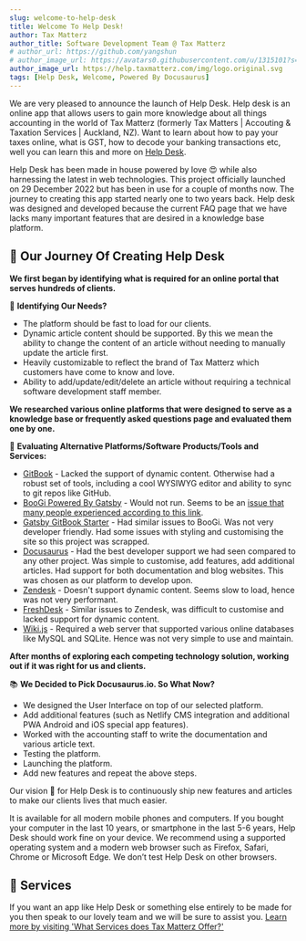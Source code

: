 ```yaml
---
slug: welcome-to-help-desk
title: Welcome To Help Desk!
author: Tax Matterz
author_title: Software Development Team @ Tax Matterz
# author_url: https://github.com/yangshun
# author_image_url: https://avatars0.githubusercontent.com/u/1315101?s=400&v=4
author_image_url: https://help.taxmatterz.com/img/logo.original.svg
tags: [Help Desk, Welcome, Powered By Docusaurus]
---
```


We are very pleased to announce the launch of Help Desk. Help desk is an online app that allows users to gain more knowledge about all things accounting in the world of Tax Matterz (formerly Tax Matters | Accouting & Taxation Services | Auckland, NZ). Want to learn about how to pay your taxes online, what is GST, how to decode your banking transactions etc,  well you can learn this and more on [Help Desk](https://help.taxmatterz.com).

Help Desk has been made in house powered by love 😍 while also harnessing the latest in web technologies. This project officially launched on 29 December 2022 but has been in use for a couple of months now. The journey to creating this app started nearly one to two years back. Help desk was designed and developed because the current FAQ page that we have lacks many important features that are desired in a knowledge base platform. 

## <span class="emoji">📕</span> Our Journey Of Creating Help Desk

**We first began by identifying what is required for an online portal that serves hundreds of clients.**

🤔 **Identifying Our Needs?**
* The platform should be fast to load for our clients.  
* Dynamic article content should be supported. By this we mean the ability to change the content of an article without needing to manually update the article first. 
* Heavily customizable to reflect the brand of Tax Matterz which customers have come to know and love. 
* Ability to add/update/edit/delete an article without requiring a technical software development staff member.  

**We researched various online platforms that were designed to serve as a knowledge base or frequently asked questions page and evaluated them one by one.** 

🚁 **Evaluating Alternative Platforms/Software Products/Tools and Services:**
* [GitBook](https://www.gitbook.com/) - Lacked the support of dynamic content. Otherwise had a robust set of tools, including a cool WYSIWYG editor and ability to sync to git repos like GitHub. 
* [BooGi Powered By Gatsby](https://boogi.netlify.app/) - Would not run. Seems to be an [issue that many people experienced according to this link](https://github.com/filipowm/boogi-cli/issues/21).
* [Gatsby GitBook Starter](https://github.com/hasura/gatsby-gitbook-starter) - Had similar issues to BooGi. Was not very developer friendly. Had some issues with styling and customising the site so this project was scrapped. 
* [Docusaurus](https://docusaurus.io) - Had the best developer support we had seen compared to any other project. Was simple to customise, add features, add additional articles. Had support for both documentation and blog websites. This was chosen as our platform to develop upon. 
* [Zendesk](https://zendesk.com) - Doesn't support dynamic content. Seems slow to load, hence was not very performant.
* [FreshDesk](https://freshdesk.com) - Similar issues to Zendesk, was difficult to customise and lacked support for dynamic content. 
* [Wiki.js](https://js.wiki/) - Required a web server that supported various online databases like MySQL and SQLite. Hence was not very simple to use and maintain.

**After months of exploring each competing technology solution, working out if it was right for us and clients.**

📚 **We Decided to Pick Docusaurus.io. So What Now?**

* We designed the User Interface on top of our selected platform.
* Add additional features (such as Netlify CMS integration and additional PWA Android and iOS special app features).
* Worked with the accounting staff to write the documentation and various article text.
* Testing the platform.
* Launching the platform. 
* Add new features and repeat the above steps. 

Our vision 👀 for Help Desk is to continuously ship new features and articles to make our clients lives that much easier.

It is available for all modern mobile phones and computers. If you bought your computer in the last 10 years, or smartphone in the last 5-6 years, Help Desk should work fine on your device. We recommend using a supported operating system and a modern web browser such as Firefox, Safari, Chrome or Microsoft Edge. We don’t test Help Desk on other browsers.

## <span class="emoji">📣</span> Services  

If you want an app like Help Desk or something else entirely to be made for you then speak to our lovely team and we will be sure to assist you. [Learn more by visiting 'What Services does Tax Matterz Offer?'](/learn-more-about-the-services-we-offer-one)